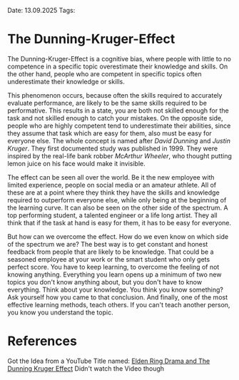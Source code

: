 Date: 13.09.2025
Tags: 

# The Dunning-Kruger-Effect

The Dunning-Kruger-Effect is a cognitive bias, where people with little to no competence in a
specific topic overestimate their knowledge and skills. On the other hand, people who are competent
in specific topics often underestimate their knowledge or skills.

This phenomenon occurs, because often the skills required to accurately evaluate performance, are likely to be the same skills required to be performative. This results in a state, you are both not skilled enough for the task and not skilled enough to catch your mistakes.
On the opposite side, people who are highly competent tend to underestimate their abilities, since they assume that task which are easy for them, also must be easy for everyone else. 
The whole concept is named after *David Dunning* and *Justin Kruger*. They first documented study was published in 1999. They were inspired by the real-life bank robber *McArthur Wheeler*, who thought putting lemon juice on his face would make it invisible. 

The effect can be seen all over the world. Be it the new employee with limited experience, people on social media or an amateur athlete. All of these are at a point where they think they have the skills and knowledge required to outperform everyone else, while only being at the beginning of the learning curve. 
It can also be seen on the other side of the spectrum. A top performing student, a talented engineer or  a life long artist. They all think that if the task at hand is easy for them, it has to be easy for everyone.    

But how can we overcome the effect. How do we even know on which side of the spectrum we are? The best way is to get constant and honest feedback from people that are likely to be knowledge. That could be a seasoned employee at your work or the smart student who only gets perfect score. 
You have to keep learning, to overcome the feeling of not knowing anything. Everything you learn opens up a minimum of two new topics you don't know anything about, but you don't have to know everything. 
Think about your knowledge. You think you know something? Ask yourself how you came to that conclusion. 
And finally, one of the most effective learning methods, teach others. If you can't teach another person, you know you understand the topic. 
# References
Got the Idea from a YouTube Title named: [Elden Ring Drama and The Dunning Kruger Effect](https://www.youtube.com/watch?v=ucV6h7OxSso&pp=0gcJCckJAYcqIYzv)
Didn't watch the Video though